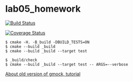 # lab05_homework

[![Build Status](https://travis-ci.org/Spardoks/lab05.svg?branch=master)](https://travis-ci.org/Spardoks/lab05_homework)

[![Coverage Status](https://coveralls.io/repos/github/Spardoks/lab05_homework/badge.svg)](https://coveralls.io/github/Spardoks/lab05_homework)

```
$ cmake -H. -B_build -DBUILD_TESTS=ON
$ cmake --build _build
$ cmake --build _build --target test

$ _build/check
$ cmake --build _build --target test -- ARGS=--verbose 
```

[About old version of gmock, tutorial](https://youtu.be/jEaXP7XcuZg)
